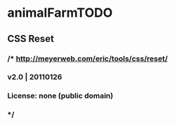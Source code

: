 # animalFarmTODO

## CSS Reset
### /* http://meyerweb.com/eric/tools/css/reset/ 
###   v2.0 | 20110126
###   License: none (public domain)
### */
